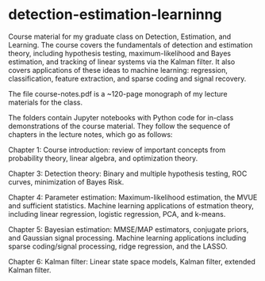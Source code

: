 # detection-estimation-learninng

Course material for my graduate class on Detection, Estimation, and Learning. The course covers the fundamentals of detection and estimation theory, including hypothesis testing, maximum-likelihood and Bayes estimation, and tracking of linear systems via the Kalman filter. It also covers applications of these ideas to machine learning: regression, classification, feature extraction, and sparse coding and signal recovery.

The file course-notes.pdf is a ~120-page monograph of my lecture materials for the class.

The folders contain Jupyter notebooks with Python code for in-class demonstrations of the course material. They follow the sequence of chapters in the lecture notes, which go as follows:

Chapter 1: Course introduction: review of important concepts from probability theory, linear algebra, and optimization theory.

Chapter 3: Detection theory: Binary and multiple hypothesis testing, ROC curves, minimization of Bayes Risk.

Chapter 4: Parameter estimation: Maximum-likelihood estimation, the MVUE and sufficient statistics. Machine learning applications of estmation theory, including linear regression, logistic regression, PCA, and k-means.

Chapter 5: Bayesian estimation: MMSE/MAP estimators, conjugate priors, and Gaussian signal processing. Machine learning applications including sparse coding/signal processing, ridge regression, and the LASSO.

Chapter 6: Kalman filter: Linear state space models, Kalman filter, extended Kalman filter.
